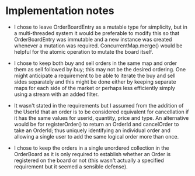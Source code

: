# Implementation notes

* I chose to leave OrderBoardEntry as a mutable type for simplicity, but in a multi-threaded system it would be
preferable to modify this so that OrderBoardEntry was immutable and a new instance was created whenever a mutation was
required.  ConcurrentMap.merge() would be helpful for the atomic operation to mutate the board itself.

* I chose to keep both buy and sell orders in the same map and order them as sell followed by buy; this may not be
the desired ordering.  One might anticipate a requirement to be able to iterate the buy and sell sides separately and
this might be done either by keeping separate maps for each side of the market or perhaps less efficiently simply
using a stream with an added filter.

* It wasn't stated in the requirements but I assumed from the addition of the UserId that an order is to be considered
equivalent for cancellation if it has the same values for userid, quantity, price and type.  An alternative would be
for registerOrder() to return an OrderId and cancelOrder to take an OrderId; thus uniquely identifying an individual
order and allowing a single user to add the same logical order more than once.

* I chose to keep the orders in a single unordered collection in the OrderBoard as it is only required to establish
whether an Order is registered on the board or not (this wasn't actually a specified requirement but it seemed
a sensible defense).

